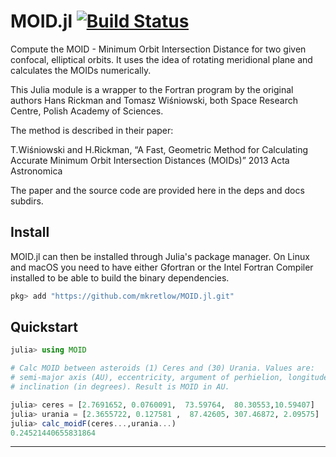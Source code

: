 # MOID.jl [![Build Status](https://travis-ci.org/mkretlow/MOID.jl.png?branch=master)](https://travis-ci.org/mkretlow/MOID.jl)

Compute the MOID - Minimum Orbit Intersection Distance for two given confocal, elliptical orbits.
It uses the idea of rotating meridional plane and calculates the MOIDs numerically.

This Julia module is a wrapper to the Fortran program by the original authors Hans Rickman  and Tomasz Wiśniowski, both
Space Research Centre, Polish Academy of Sciences.

The method is described in their paper:

T.Wiśniowski and H.Rickman, “A Fast, Geometric Method for Calculating Accurate Minimum Orbit Intersection Distances (MOIDs)” 2013 Acta Astronomica

The paper and the source code are provided here in the deps and docs subdirs.


## Install
MOID.jl can then be installed through Julia's package manager. On Linux and macOS you need to have either Gfortran or the Intel Fortran Compiler installed to be able to build the binary dependencies.

```julia
pkg> add "https://github.com/mkretlow/MOID.jl.git"
```

## Quickstart
```julia
julia> using MOID

# Calc MOID between asteroids (1) Ceres and (30) Urania. Values are: 
# semi-major axis (AU), eccentricity, argument of perhielion, longitude of ascending node,
# inclination (in degrees). Result is MOID in AU.

julia> ceres = [2.7691652, 0.0760091,  73.59764,  80.30553,10.59407]
julia> urania = [2.3655722, 0.127581 ,  87.42605, 307.46872, 2.09575]
julia> calc_moidF(ceres...,urania...)
0.24521440655831864
```

---